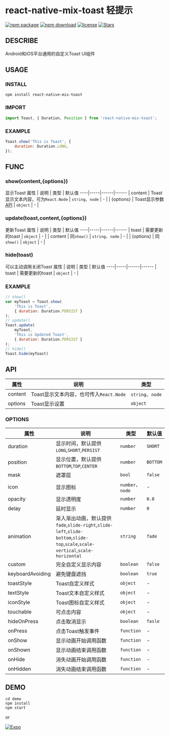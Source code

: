 # react-native-mix-toast 轻提示
[![npm package](https://img.shields.io/npm/v/react-native-mix-toast)](https://www.npmjs.com/package/react-native-mix-toast)
[![npm download](https://img.shields.io/npm/dy/react-native-mix-toast)](https://www.npmjs.com/package/react-native-mix-toast)
[![license](https://img.shields.io/npm/l/react-native-mix-toast)](https://github.com/Barba828/react-native-mix-toast/blob/master/LICENSE)
[![Stars](https://img.shields.io/github/stars/Barba828/react-native-mix-toast)](https://github.com/Barba828/react-native-mix-toast/stargazers)

## DESCRIBE
Android和iOS平台通用的自定义Toast UI组件

## USAGE

### INSTALL
```shell
npm install react-native-mix-toast
```

### IMPORT
```js
import Toast, { Duration, Position } from 'react-native-mix-toast';
```
### EXAMPLE
```js
Toast.show('This is Toast', {
    duration: Duration.LONG,
});
```

## FUNC

### show(content,{options})
显示Toast
属性 | 说明 | 类型 | 默认值
----|-----|------|------
| content      | Toast显示文本内容，可为`React.Node`  | `string`、`node` |  -  |
| {options}      | Toast显示参数[API](##API)  | `object` |  -  |

### update(toast,content,{options})
更新Toast
属性 | 说明 | 类型 | 默认值
----|-----|------|------
| toast      | 需要更新的toast  | `object` |  -  |
| content      | 同`show()`   | `string`、`node` |  -  |
| {options}      | 同`show()`  | `object` |  -  |

### hide(toast)
可以主动调用关闭Toast
属性 | 说明 | 类型 | 默认值
----|-----|------|------
| toast      | 需要更新的toast  | `object` |  -  |

### EXAMPLE
```js
// show()
var myToast = Toast.show(
    'This is Toast', 
    { duration: Duration.PERSIST }
);
// update()
Toast.update(
    myToast,
    'This is Updated Toast',
    { duration: Duration.PERSIST }
);
// hide()
Toast.hide(myToast)
```

## API
属性 | 说明 | 类型 
----|-----|------
| content  | Toast显示文本内容，也可传入`React.Node`  | `string`、`node` | 
| options  | Toast显示设置  | `object` | 

### OPTIONS
属性 | 说明 | 类型 | 默认值
----|-----|------|------
| duration   | 显示时间，默认提供`LONG`,`SHORT`,`PERSIST`  | `number` |  `SHORT`  |
| position   | 显示位置，默认提供`BOTTOM`,`TOP`,`CENTER` | `number` |  `BOTTOM`  |
| mask   | 遮罩层 | `bool` |  `false`  |
| icon   | 显示图标 | `number`、`node` |  -  |
| opacity    | 显示透明度  | `number`   | `0.8` |
| delay    | 延时显示 | `number` |  `0`  |
| animation   | 渐入渐出动画，默认提供`fade`,`slide-right`,`slide-left`,`slide-bottom`,`slide-top`,`scale`,`scale-vertical`,`scale-horizontal`     | `string` |  `fade`  |
| custom | 完全自定义显示内容 | `boolean` |  `false`  |
| keyboardAvoiding | 避免键盘遮挡 | `boolean` |  `true`  |
| toastStyle| Toast自定义样式 | `object` | - |
| textStyle | Toast文本自定义样式 | `object` | - |
| iconStyle | Toast图标自定义样式 | `object` | - |
| touchable | 可点击内容 | `object` | - |
| hideOnPress | 点击取消显示 | `boolean` |  `fasle`  |
| onPress    | 点击Toast触发事件 | `function` | - |
| onShow    | 显示动画开始调用函数 | `function` | - |
| onShown    | 显示动画结束调用函数 | `function` | - |
| onHide    | 消失动画开始调用函数 | `function` | - |
| onHidden    | 消失动画结束调用函数 | `function` | - |

## DEMO
```shell
cd demo
npm install
npm start
```
or

[![Expo](https://img.shields.io/badge/expo-demo-blue)](https://expo.io/@barba-lee/demo)


